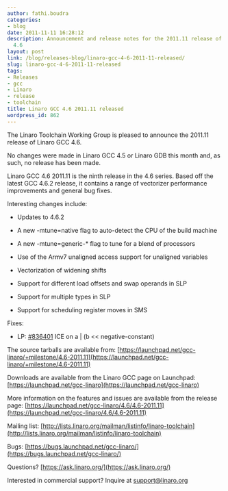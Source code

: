 ```yaml
---
author: fathi.boudra
categories:
- blog
date: 2011-11-11 16:28:12
description: Announcement and release notes for the 2011.11 release of Linaro gcc
  4.6
layout: post
link: /blog/releases-blog/linaro-gcc-4-6-2011-11-released/
slug: linaro-gcc-4-6-2011-11-released
tags:
- Releases
- gcc
- Linaro
- release
- toolchain
title: Linaro GCC 4.6 2011.11 released
wordpress_id: 862
---
```


The Linaro Toolchain Working Group is pleased to announce the 2011.11 release of Linaro GCC 4.6.

No changes were made in Linaro GCC 4.5 or Linaro GDB this month and, as such, no release has been made.

Linaro GCC 4.6 2011.11 is the ninth release in the 4.6 series.  Based off the latest GCC 4.6.2 release, it contains a range of vectorizer performance improvements and general bug fixes.

Interesting changes include:

  * Updates to 4.6.2


  * A new -mtune=native flag to auto-detect the CPU of the build machine


  * A new -mtune=generic-* flag to tune for a blend of processors


  * Use of the Armv7 unaligned access support for unaligned variables


  * Vectorization of widening shifts


  * Support for different load offsets and swap operands in SLP


  * Support for multiple types in SLP


  * Support for scheduling register moves in SMS

Fixes:

  * LP: [#836401](http://launchpad.net/bugs/836401) ICE on a | (b << negative-constant)

The source tarballs are available from:
[https://launchpad.net/gcc-linaro/+milestone/4.6-2011.11](https://launchpad.net/gcc-linaro/+milestone/4.6-2011.11)

Downloads are available from the Linaro GCC page on Launchpad:
[https://launchpad.net/gcc-linaro](https://launchpad.net/gcc-linaro)

More information on the features and issues are available from the release page:
[https://launchpad.net/gcc-linaro/4.6/4.6-2011.11](https://launchpad.net/gcc-linaro/4.6/4.6-2011.11)

Mailing list:  [http://lists.linaro.org/mailman/listinfo/linaro-toolchain](http://lists.linaro.org/mailman/listinfo/linaro-toolchain)

Bugs:  [https://bugs.launchpad.net/gcc-linaro/](https://bugs.launchpad.net/gcc-linaro/)

Questions?  [https://ask.linaro.org/](https://ask.linaro.org/)

Interested in commercial support?  Inquire at support@linaro.org